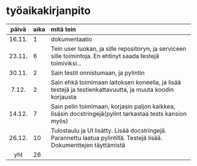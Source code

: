 # työaikakirjanpito

| päivä | aika | mitä tein  |
| :----:|:-----| :-----|
| 16.11.| 1    | dokumentaatio|
| 23.11.| 6    | Tein user luokan, ja sille repositoryn, ja serviceen sille toimintoja. En ehtinyt saada testejä toimiviksi... |
| 30.11.| 2    | Sain testit onnistumaan, ja pylintin |
| 7.12.| 2    | Sain ehkä toimimaan laitoksen koneella, ja lisää testejä ja testienkattavuutta, ja muuta koodin korjausta |
| 14.12.| 7    | Sain pelin toimimaan, korjasin paljon kaikkea, lisäsin docstringejä(pylint tarkastaa tests kansion myös) |
| 26.12.| 10    | Tulostaulu ja UI lisätty. Lisää docstringejä. Parannettu laatua pylintillä. Testejä lisää. Dokumenttejen täyttämistä |
| yht   | 26    |
